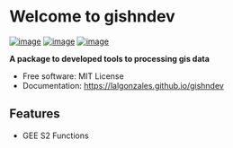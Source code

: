 # Welcome to gishndev


[![image](https://img.shields.io/pypi/v/gishndev.svg)](https://pypi.python.org/pypi/gishndev)
[![image](https://static.pepy.tech/badge/gishndev)](https://pepy.tech/project/gishndev)
[![image](https://img.shields.io/conda/vn/conda-forge/gishndev.svg)](https://anaconda.org/conda-forge/gishndev)


**A package to developed tools to processing gis data**


-   Free software: MIT License
-   Documentation: <https://lalgonzales.github.io/gishndev>


## Features

-   GEE S2 Functions
